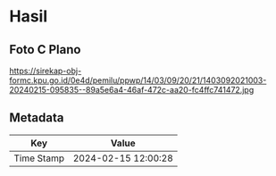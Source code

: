 # Hasil

## Foto C Plano

https://sirekap-obj-formc.kpu.go.id/0e4d/pemilu/ppwp/14/03/09/20/21/1403092021003-20240215-095835--89a5e6a4-46af-472c-aa20-fc4ffc741472.jpg


## Metadata

| Key        | Value               |
| ---------- | ------------------- |
| Time Stamp | 2024-02-15 12:00:28 |



